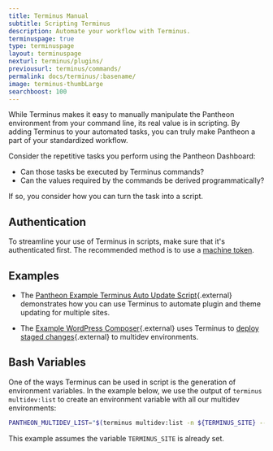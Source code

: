 ```yaml
---
title: Terminus Manual
subtitle: Scripting Terminus
description: Automate your workflow with Terminus.
terminuspage: true
type: terminuspage
layout: terminuspage
nexturl: terminus/plugins/
previousurl: terminus/commands/
permalink: docs/terminus/:basename/
image: terminus-thumbLarge
searchboost: 100
---
```


While Terminus makes it easy to manually manipulate the Pantheon environment from your command line, its real value is in scripting. By adding Terminus to your automated tasks, you can truly make Pantheon a part of your standardized workflow.

Consider the repetitive tasks you perform using the Pantheon Dashboard:

 - Can those tasks be executed by Terminus commands?
 - Can the values required by the commands be derived programmatically?

If so, you consider how you can turn the task into a script.

## Authentication

To streamline your use of Terminus in scripts, make sure that it's authenticated first. The recommended method is to use a [machine token](/docs/terminus/install#machine-token).

## Examples

 - The [Pantheon Example Terminus Auto Update Script](https://github.com/pantheon-systems/example-terminus-auto-update-script){.external} demonstrates how you can use Terminus to automate plugin and theme updating for multiple sites.


 - The [Example WordPress Composer](https://github.com/pantheon-systems/example-wordpress-composer){.external} uses Terminus to [deploy staged changes](https://github.com/pantheon-systems/example-wordpress-composer/blob/master/.circleci/deploy}to-pantheon.sh){.external} to multidev environments.


## Bash Variables

One of the ways Terminus can be used in script is the generation of environment variables. In the example below, we use the output of `terminus multidev:list` to create an environment variable with all our multidev environments:

```bash
PANTHEON_MULTIDEV_LIST="$(terminus multidev:list -n ${TERMINUS_SITE} --format=list --field=Name)"
```

This example assumes the variable `TERMINUS_SITE` is already set.

